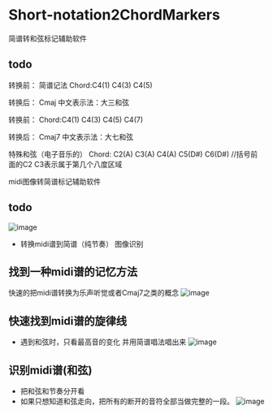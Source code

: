 # Short-notation2ChordMarkers
简谱转和弦标记辅助软件
## todo
转换前：
简谱记法
Chord:C4(1) C4(3) C4(5)

转换后：
Cmaj  中文表示法：大三和弦

转换前：
Chord:C4(1) C4(3) C4(5) C4(7)

转换后：
Cmaj7 中文表示法：大七和弦

特殊和弦（电子音乐的）
Chord: C2(A) C3(A) C4(A) C5(D#) C6(D#)   //括号前面的C2 C3表示属于第几个八度区域

midi图像转简谱标记辅助软件
## todo
![image](https://user-images.githubusercontent.com/29478722/165541731-f84bedc2-170a-4b83-8029-76c2e35b2154.png)
* 转换midi谱到简谱（纯节奏） 图像识别

## 找到一种midi谱的记忆方法
快速的把midi谱转换为乐声听觉或者Cmaj7之类的概念
![image](https://user-images.githubusercontent.com/29478722/165548469-eec20612-5d1c-4b67-abfa-061555627971.png)

## 快速找到midi谱的旋律线
* 遇到和弦时，只看最高音的变化 并用简谱唱法唱出来
![image](https://user-images.githubusercontent.com/29478722/165549279-3ad5e0c6-1ce1-48b4-9810-208b754bedac.png)

## 识别midi谱(和弦)
* 把和弦和节奏分开看
* 如果只想知道和弦走向，把所有的断开的音符全部当做完整的一段。
![image](https://user-images.githubusercontent.com/29478722/165549596-cde9f561-980b-4aad-8132-b2803bc64a97.png)
